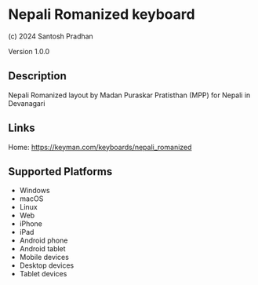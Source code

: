 Nepali Romanized keyboard
==============

(c) 2024 Santosh Pradhan

Version 1.0.0

Description
-----------

Nepali Romanized layout by Madan Puraskar Pratisthan (MPP) for Nepali in Devanagari

Links
-----
Home: 
https://keyman.com/keyboards/nepali_romanized


Supported Platforms
-------------------
 * Windows
 * macOS
 * Linux
 * Web
 * iPhone
 * iPad
 * Android phone
 * Android tablet
 * Mobile devices
 * Desktop devices
 * Tablet devices

